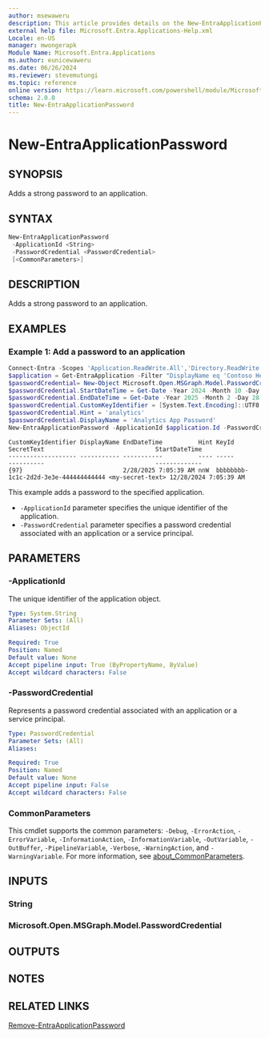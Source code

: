 ```yaml
---
author: msewaweru
description: This article provides details on the New-EntraApplicationPassword command.
external help file: Microsoft.Entra.Applications-Help.xml
Locale: en-US
manager: mwongerapk
Module Name: Microsoft.Entra.Applications
ms.author: eunicewaweru
ms.date: 06/26/2024
ms.reviewer: stevemutungi
ms.topic: reference
online version: https://learn.microsoft.com/powershell/module/Microsoft.Entra/New-EntraApplicationPassword
schema: 2.0.0
title: New-EntraApplicationPassword
---
```


# New-EntraApplicationPassword

## SYNOPSIS

Adds a strong password to an application.

## SYNTAX

```powershell
New-EntraApplicationPassword
 -ApplicationId <String>
 -PasswordCredential <PasswordCredential>
 [<CommonParameters>]
```

## DESCRIPTION

Adds a strong password to an application.

## EXAMPLES

### Example 1: Add a password to an application

```powershell
Connect-Entra -Scopes 'Application.ReadWrite.All','Directory.ReadWrite.All'
$application = Get-EntraApplication -Filter "DisplayName eq 'Contoso Helpdesk Application'"
$passwordCredential= New-Object Microsoft.Open.MSGraph.Model.PasswordCredential
$passwordCredential.StartDateTime = Get-Date -Year 2024 -Month 10 -Day 23
$passwordCredential.EndDateTime = Get-Date -Year 2025 -Month 2 -Day 28
$passwordCredential.CustomKeyIdentifier = [System.Text.Encoding]::UTF8.GetBytes('Analytics App Password')
$passwordCredential.Hint = 'analytics'
$passwordCredential.DisplayName = 'Analytics App Password'
New-EntraApplicationPassword -ApplicationId $application.Id -PasswordCredential $passwordCredential
```

```Output
CustomKeyIdentifier DisplayName EndDateTime          Hint KeyId                                SecretText                               StartDateTime
------------------- ----------- -----------          ---- -----                                ----------                               -------------
{97}                            2/28/2025 7:05:39 AM nnW  bbbbbbbb-1c1c-2d2d-3e3e-444444444444 <my-secret-text> 12/28/2024 7:05:39 AM
```

This example adds a password to the specified application.

- `-ApplicationId` parameter specifies the unique identifier of the application.
- `-PasswordCredential` parameter specifies a password credential associated with an application or a service principal.

## PARAMETERS

### -ApplicationId

The unique identifier of the application object.

```yaml
Type: System.String
Parameter Sets: (All)
Aliases: ObjectId

Required: True
Position: Named
Default value: None
Accept pipeline input: True (ByPropertyName, ByValue)
Accept wildcard characters: False
```

### -PasswordCredential

Represents a password credential associated with an application or a service principal.

```yaml
Type: PasswordCredential
Parameter Sets: (All)
Aliases:

Required: True
Position: Named
Default value: None
Accept pipeline input: False
Accept wildcard characters: False
```

### CommonParameters

This cmdlet supports the common parameters: `-Debug`, `-ErrorAction`, `-ErrorVariable`, `-InformationAction`, `-InformationVariable`, `-OutVariable`, `-OutBuffer`, `-PipelineVariable`, `-Verbose`, `-WarningAction`, and `-WarningVariable`. For more information, see [about_CommonParameters](https://go.microsoft.com/fwlink/?LinkID=113216).

## INPUTS

### String

### Microsoft.Open.MSGraph.Model.PasswordCredential

## OUTPUTS

## NOTES

## RELATED LINKS

[Remove-EntraApplicationPassword](Remove-EntraApplicationPassword.md)
